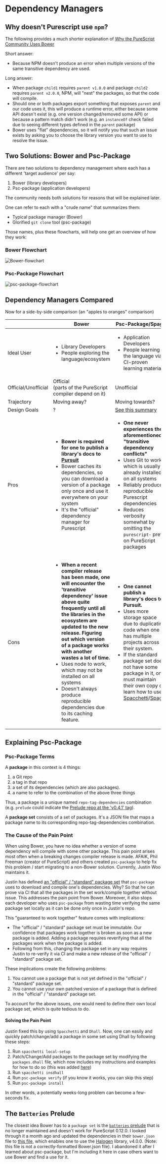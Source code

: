 # Dependency Managers

## Why doesn't Purescript use `npm`?

The following provides a much shorter explanation of [Why the PureScript Community Uses Bower](https://harry.garrood.me/blog/purescript-why-bower/)

Short answer:
- Because NPM doesn't produce an error when multiple versions of the same transitive dependency are used.

Long answer:
- When package `child1` requires `parent v1.0.0` and package `child2` requires `parent v2.0.0`, NPM, will "nest" the packages, so that the code will compile.
- Should one or both packages export something that exposes `parent` and our code uses it, this will produce a runtime error, either because some API doesn't exist (e.g. one version changed/removed some API) or because a pattern match didn't work (e.g. an `instanceOf` check failed due to seeing different types defined in the `parent` package)
- Bower uses "flat" dependencies, so it will notify you that such an issue exists by asking you to choose the library version you want to use to resolve the issue.

## Two Solutions: Bower and Psc-Package

There are two solutions to dependency management where each has a different 'target audience' per say:
1. Bower (library developers)
2. Psc-package (application developers)

The community needs both solutions for reasons that will be explained later.

One can refer to each with a "crude name" that summarizes them:
- Typical package manager (Bower)
- Glorified `git clone` tool (psc-package)

Those names, plus these flowcharts, will help one get an overview of how they work:

### Bower Flowchart

![Bower-flowchart](./bower-flowchart.svg)

### Psc-Package Flowchart

![psc-package-flowchart](./psc-package-flowchart.svg)

## Dependency Managers Compared

Now for a side-by-side comparison (an "apples to oranges" comparison)

| | Bower | Psc-Package/Spago |
| - | - | - |
| Ideal User | <ul><li>Library Developers</li><li>People exploring the language/ecosystem</li></ol> | <ul><li>Application Developers</li><li>People learning the language via a CI-proven learning material</li></ul> |
| Official/Unofficial | Official<br>(parts of the PureScript compiler depend on it) | Unofficial
| Trajectory | Moving away? | Moving towards?
| Design Goals | ? | [See this summary](https://github.com/purescript/psc-package#design-goals)
| Pros | <ul><li>**Bower is required for one to publish a library's docs to [Pursuit](https://pursuit.purescript.org/)**</li><li>Bower caches its dependencies, so you can download a version of a package only once and use it everywhere on your system</li><li>It's the "official" dependency manager for Purescript</li></ul> | <ul><li>**One never experiences the aforementioned "transitive dependency conflicts"**</li><li>Uses Git to work, which is usually already installed on all systems</li><li>Reliably produces reproducible Purescript dependencies</li><li>Reduces verbosity somewhat by omitting the `purescript-` prefix on PureScript packages</li></ul>
| Cons | <ul><li>**When a recent compiler release has been made, one will encounter the 'transitive dependency' issue above quite frequently until all the libraries in the ecosystem are updated to the new release. Figuring out which version of a package works with another wastes a lot of time.**</li><li>Uses node to work, which may not be installed on all systems</li><li>Doesn't always produce reproducible dependencies due to its caching feature.</li></ul> | <ul><li>**One cannot publish a library's docs to Pursuit.**</li><li>Uses more storage space due to duplicating code when one has multiple projects across their system.</li><li>If the standard package set does not have some package in it, one must maintain their own copy or learn how to use [Spacchetti](https://github.com/spacchetti/spacchetti)/[Spago](https://github.com/spacchetti/spago).</li></ul>

## Explaining Psc-Package

### Psc-Package Terms

A **package** in this context is 4 things:
1. a Git repo
2. a tag in that repo
3. a set of its dependencies (which are also packages).
4. a name to refer to the combination of the above three things

Thus, a package is a unique named `repo-tag-dependencies` combination (e.g. `prelude` could indicate the [Prelude repo at the 'v0.4.1' tag](https://github.com/purescript/purescript-prelude/tree/v4.1.0)).

A **package set** consists of a set of packages. It's a JSON file that maps a package name to its corresponding repo-tag-dependencies combination.

### The Cause of the Pain Point

When using Bower, you have no idea whether a version of some dependency will compile with some other package. This pain point arises most often when a breaking changes compiler release is made. AFAIK, Phil Freeman (creator of PureScript) and others created `psc-package` to help fix this problem / start migrating to a non-Bower solution. Currently, Justin Woo maintains it.

Justin has defined [an "official" / "standard" package set](https://github.com/purescript/package-sets/blob/master/packages.json) that `psc-package` uses to download and compile one's dependencies. Why? So that he can prove via CI that all the packages in the set work/compile together without issue. This addresses the pain point from Bower. Moreover, it also stops each developer who uses `psc-package` from wasting time verifying the same package set locally as it can be done only once in Justin's repo.

This "guaranteed to work together" feature comes with implications:
- The "official" / "standard" package set must be immutable. Our confidence that packages work together is broken as soon as a new package is added. Adding a package requires reverifying that all the packages work when the package is added.
- Following from this, changing the package set in any way requires Justin to re-verify it via CI and make a new release of the "official" / "standard" package set.

These implications create the following problems:
1. You cannot use a package that is not yet defined in the "official" / "standard" package set.
2. You cannot use your own patched version of a package that is defined in the "official" / "standard" package set.

To account for the above issues, one would need to define their own local package set, which is quite tedious to do.

#### Solving the Pain Point

Justin fixed this by using `Spacchetti` and `Dhall`. Now, one can easily and quickly patch/change/add a package in some set using Dhall by following these steps:
1. Run `spacchetti local-setup`
2. Patch/Change/Add packages to the package set by modifying the `packages.dhall` file, which now includes my instructions and examples for how to do so (this was added [here](https://github.com/justinwoo/spacchetti-cli/pull/18/commits/f949f1ca951be3570a38c0f007b5a28ecf920cf1#diff-eb94b4b0f53b1dc125cfee4342687dd0R2))
3. Run `spacchetti insdhall`
4. Run `psc-package verify` (if you know it works, you can skip this step)
5. Run `psc-package install`

In other words, a potentially weeks-long problem can become a few-seconds fix.

## The `Batteries` Prelude

The closest idea Bower has to a `package set` is the [`batteries` prelude](https://github.com/tfausak/purescript-batteries) that is no longer maintained and doesn't work for PureScript 0.12.0. I looked through it a month ago and updated the dependencies in their `bower.json` file to [this file](updated-batteries.json), which enables one to use the [Halogen](https://github.com/slamdata/purescript-halogen) library, v4.0.0. (Note: this file is not a correctly-formatted Bower.json file). I abandoned it after I learned about psc-package, but I'm including it here in case others want to use Bower and find a use for it.
